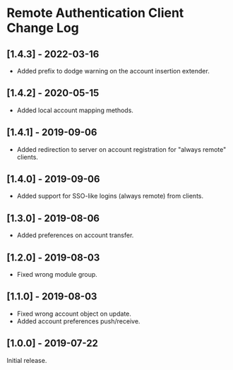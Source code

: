 
# Remote Authentication Client Change Log

## [1.4.3] - 2022-03-16

- Added prefix to dodge warning on the account insertion extender.

## [1.4.2] - 2020-05-15

- Added local account mapping methods.

## [1.4.1] - 2019-09-06

- Added redirection to server on account registration for "always remote" clients.

## [1.4.0] - 2019-09-06

- Added support for SSO-like logins (always remote) from clients.

## [1.3.0] - 2019-08-06

- Added preferences on account transfer.

## [1.2.0] - 2019-08-03

- Fixed wrong module group.

## [1.1.0] - 2019-08-03

- Fixed wrong account object on update.
- Added account preferences push/receive.

## [1.0.0] - 2019-07-22

Initial release.
